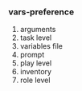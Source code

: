### vars-preference
1. arguments
2. task level
3. variables file
4. prompt
5. play level
6. inventory
7. role level